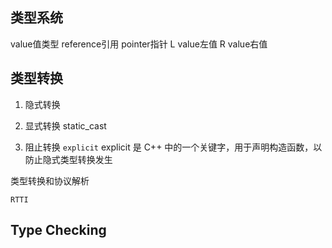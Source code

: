 ## 类型系统
value值类型
reference引用
pointer指针
L value左值
R value右值

## 类型转换
1. 隐式转换

2. 显式转换
static_cast

3. 阻止转换
`explicit`
explicit 是 C++ 中的一个关键字，用于声明构造函数，以防止隐式类型转换发生

类型转换和协议解析

`RTTI`

## Type Checking